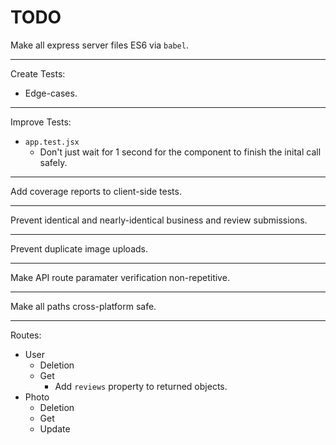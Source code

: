 # TODO

Make all express server files ES6 via `babel`.

*****

Create Tests:

- Edge-cases.

*****

Improve Tests:

- `app.test.jsx`
	- Don't just wait for 1 second for the component to finish the inital call safely.

*****

Add coverage reports to client-side tests.

*****

Prevent identical and nearly-identical business and review submissions.

*****

Prevent duplicate image uploads.

*****

Make API route paramater verification non-repetitive.

*****

Make all paths cross-platform safe.

*****

Routes: 

- User
	- Deletion
	- Get
		- Add `reviews` property to returned objects.
- Photo
	- Deletion
	- Get
	- Update
